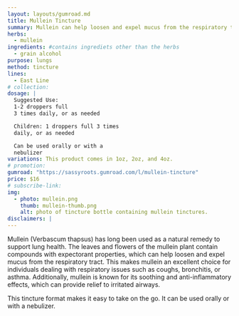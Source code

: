 ```yaml
---
layout: layouts/gumroad.md
title: Mullein Tincture
summary: Mullein can help loosen and expel mucus from the respiratory tract. This makes mullein an excellent choice for individuals dealing with respiratory issues such as coughs, bronchitis, or asthma
herbs:
  - mullein
ingredients: #contains ingrediets other than the herbs
  - grain alcohol
purpose: lungs
method: tincture
lines: 
  - East Line
# collection:
dosage: |
  Suggested Use:
  1-2 droppers full 
  3 times daily, or as needed

  Children: 1 droppers full 3 times 
  daily, or as needed

  Can be used orally or with a 
  nebulizer
variations: This product comes in 1oz, 2oz, and 4oz.
# promotion:
gumroad: "https://sassyroots.gumroad.com/l/mullein-tincture"
price: $16
# subscribe-link:
img:
  - photo: mullein.png
    thumb: mullein-thumb.png
    alt: photo of tincture bottle containing mullein tinctures. 
disclaimers: |
---
```


Mullein (Verbascum thapsus) has long been used as a natural remedy to support lung health. The leaves and flowers of the mullein plant contain compounds with expectorant properties, which can help loosen and expel mucus from the respiratory tract. This makes mullein an excellent choice for individuals dealing with respiratory issues such as coughs, bronchitis, or asthma. Additionally, mullein is known for its soothing and anti-inflammatory effects, which can provide relief to irritated airways. 

This tincture format makes it easy to take on the go. It can be used orally or with a nebulizer.